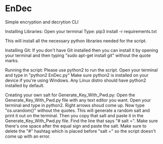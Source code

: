 # EnDec
Simple encryption and decrytion CLI

Installing Libraries:
Open your terminal
Type: pip3 install -r requirements.txt

This will install all the necessary python libraries needed for the script.

Installing Git:
If you don't have Git installed then you can install it by opening your terminal and then typing
"sudo apt-get install git" without the quote marks.

Running the script:
Please use python2 to run the script.
Open your terminal and type in "python2 EnDec.py"
Make sure python2 is installed on your device if you're using Windows. Any Linux distro should have python2 installed by default.

Creating your own salt for Generate_Key_With_Pwd.py:
Open the Generate_Key_With_Pwd.py file with any text editor you want.
Open your terminal and type in python2. Right arrows shoud come up.
Now type "os.urandom()" without the quotes. This will generate a random salt and print it out on the terminal.
Then you copy that salt and paste it in the Generate_Key_With_Pwd.py file. Find the line that says "# salt =". Make sure there's one space after the equal sign and paste the salt. Make sure to delete the "#" hashtag which is placed before "salt =" so the script doesn't come up with an error.
